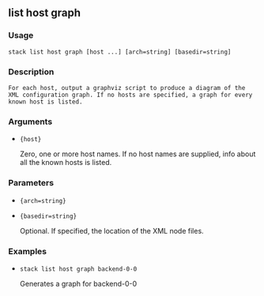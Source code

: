 ## list host graph

### Usage

`stack list host graph [host ...] [arch=string] [basedir=string]`

### Description


	For each host, output a graphviz script to produce a diagram of the
	XML configuration graph. If no hosts are specified, a graph for every
	known host is listed.

	

### Arguments

* `{host}`

   Zero, one or more host names. If no host names are supplied, info about
	all the known hosts is listed.


### Parameters
* `{arch=string}`
* `{basedir=string}`

   Optional. If specified, the location of the XML node files.

### Examples

* `stack list host graph backend-0-0`

   Generates a graph for backend-0-0



